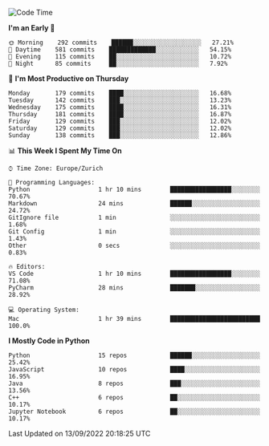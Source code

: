 <!--START_SECTION:waka-->
![Code Time](http://img.shields.io/badge/Code%20Time-2%2C370%20hrs%202%20mins-blue)

**I'm an Early 🐤** 

```text
🌞 Morning    292 commits    ██████░░░░░░░░░░░░░░░░░░░   27.21% 
🌆 Daytime    581 commits    █████████████░░░░░░░░░░░░   54.15% 
🌃 Evening    115 commits    ██░░░░░░░░░░░░░░░░░░░░░░░   10.72% 
🌙 Night      85 commits     ██░░░░░░░░░░░░░░░░░░░░░░░   7.92%

```
📅 **I'm Most Productive on Thursday** 

```text
Monday       179 commits    ████░░░░░░░░░░░░░░░░░░░░░   16.68% 
Tuesday      142 commits    ███░░░░░░░░░░░░░░░░░░░░░░   13.23% 
Wednesday    175 commits    ████░░░░░░░░░░░░░░░░░░░░░   16.31% 
Thursday     181 commits    ████░░░░░░░░░░░░░░░░░░░░░   16.87% 
Friday       129 commits    ███░░░░░░░░░░░░░░░░░░░░░░   12.02% 
Saturday     129 commits    ███░░░░░░░░░░░░░░░░░░░░░░   12.02% 
Sunday       138 commits    ███░░░░░░░░░░░░░░░░░░░░░░   12.86%

```


📊 **This Week I Spent My Time On** 

```text
⌚︎ Time Zone: Europe/Zurich

💬 Programming Languages: 
Python                   1 hr 10 mins        █████████████████░░░░░░░░   70.67% 
Markdown                 24 mins             ██████░░░░░░░░░░░░░░░░░░░   24.72% 
GitIgnore file           1 min               ░░░░░░░░░░░░░░░░░░░░░░░░░   1.68% 
Git Config               1 min               ░░░░░░░░░░░░░░░░░░░░░░░░░   1.43% 
Other                    0 secs              ░░░░░░░░░░░░░░░░░░░░░░░░░   0.83%

🔥 Editors: 
VS Code                  1 hr 10 mins        █████████████████░░░░░░░░   71.08% 
PyCharm                  28 mins             ███████░░░░░░░░░░░░░░░░░░   28.92%

💻 Operating System: 
Mac                      1 hr 39 mins        █████████████████████████   100.0%

```

**I Mostly Code in Python** 

```text
Python                   15 repos            ██████░░░░░░░░░░░░░░░░░░░   25.42% 
JavaScript               10 repos            ████░░░░░░░░░░░░░░░░░░░░░   16.95% 
Java                     8 repos             ███░░░░░░░░░░░░░░░░░░░░░░   13.56% 
C++                      6 repos             ██░░░░░░░░░░░░░░░░░░░░░░░   10.17% 
Jupyter Notebook         6 repos             ██░░░░░░░░░░░░░░░░░░░░░░░   10.17%

```



 Last Updated on 13/09/2022 20:18:25 UTC
<!--END_SECTION:waka-->　　
